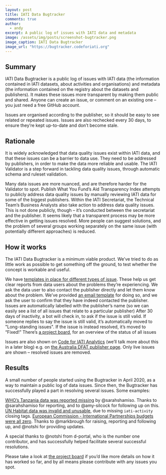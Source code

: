 ```yaml
---
layout: post
title: IATI Data Bugtracker
comments: true
author:
  - andy
excerpt: A public log of issues with IATI data and metadata
image: /assets/img/posts/screenshot-bugtracker.png
image_caption: IATI Data Bugtracker
image_url: "https://bugtracker.codeforiati.org"
---
```


## Summary

IATI Data Bugtracker is a public log of issues with IATI data (the information contained in IATI datasets, about activities and organisations) and metadata (the information contained on the registry about the datasets and publishers). It makes these issues more transparent by making them public and shared. Anyone can create an issue, or comment on an existing one – you just need a free GitHub account.

Issues are organised according to the publisher, so it should be easy to see related or repeated issues. Issues are also rechecked every 30 days, to ensure they’re kept up-to-date and don’t become stale.

## Rationale

It is widely acknowledged that data quality issues exist within IATI data, and that these issues can be a barrier to data use. They need to be addressed by publishers, in order to make the data more reliable and usable. The IATI Validator is a step forward in tackling data quality issues, through automatic schema and ruleset validation.

Many data issues are more nuanced, and are therefore harder for the Validator to spot. Publish What You Fund’s Aid Transparency Index attempts to publicly address data quality issues by manually reviewing IATI data for some of the biggest publishers. Within the IATI Secretariat, the Technical Team’s Business Analysts also take action to address data quality issues. This is not done publicly, though – it’s conducted between the secretariat and the publisher. It seems likely that a transparent process may be more effective in getting issues resolved. More people can suggest solutions, and the problem of several groups working separately on the same issue (with potentially different approaches) is reduced.

## How it works

The IATI Data Bugtracker is a minimum viable product. We’ve tried to do as little work as possible to get something off the ground, to test whether the concept is workable and useful.

We have [templates in place for different types of issue](https://github.com/codeforIATI/iati-data-bugtracker/issues/new/choose). These help us get clear reports from data users about the problems they’re experiencing.
We ask the data user to also contact the publisher directly and let them know about the problem. We’ve provided [an email template](https://github.com/codeforIATI/iati-data-bugtracker/blob/main/email-template.md) for doing so, and we ask the user to confirm that they have indeed contacted the publisher.
Issues are automatically labelled with the publisher’s name (so we can easily see a list of all issues that relate to a particular publisher)
After 30 days of inactivity, a bot will check in, to ask if the issue is still valid.
If someone replies to say the issue is still valid, it’s automatically moved to "Long-standing issues". If the issue is instead resolved, it’s moved to “Fixed!”
There’s [a project board](https://github.com/codeforIATI/iati-data-bugtracker/projects/1), for an overview of the status of all issues

Issues are also shown on [Code for IATI Analytics](https://analytics.codeforiati.org) (we’ll talk more about this in a later blog) e.g. on [the Australia DFAT publisher page](https://analytics.codeforiati.org/publisher/ausgov.html#p_github_issues). Only live issues are shown – resolved issues are removed.

## Results

A small number of people started using the Bugtracker in April 2020, as a way to maintain a public log of data issues. Since then, the Bugtracker has successfully played a part in resolving several issues. Some examples:

[WHO’s Tanzania data was reported missing](https://github.com/codeforIATI/iati-data-bugtracker/issues/42) by @sarahshamiso. Thanks to @sarahshamiso for reporting, and to @amy-silcock for following up on this.
[UN Habitat data was invalid and unusable](https://github.com/codeforIATI/iati-data-bugtracker/issues/8), due to missing `iati-activity` closing tags.
[European Commission - International Partnerships budgets were all zero](https://github.com/codeforIATI/iati-data-bugtracker/issues/17). Thanks to @markbrough for raising, reporting and following up, and @notshi for providing updates.

A special thanks to @notshi from d-portal, who is the number one contributor, and has successfully helped facilitate several successful resolutions.

Please take a look at [the project board](https://github.com/codeforIATI/iati-data-bugtracker/projects/1) if you’d like more details on how it has worked so far, and by all means please contribute with any issues you spot.
